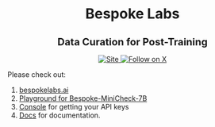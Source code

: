 <h1 align="center">Bespoke Labs</h1>
<h3 align="center" style="font-size: 20px; margin-bottom: 4px">Data Curation for Post-Training</h3>
<p align="center">
  <a href="https://bespokelabs.ai/">
    <img alt="Site" src="https://img.shields.io/badge/Site-bespokelabs.ai-blue?link=https%3A%2F%2Fbespokelabs.ai"/>
  </a>
  <a href="https://twitter.com/bespokelabsai">
    <img src="https://img.shields.io/twitter/follow/bespokelabsai" alt="Follow on X" />
  </a>
</p>

Please check out:
1. [bespokelabs.ai](https://bespokelabs.ai)
2. [Playground for Bespoke-MiniCheck-7B](https://playground.bespokelabs.ai)
3. [Console](https://console.bespokelabs.ai) for getting your API keys
4. [Docs](https://docs.bespokelabs.ai) for documentation.
